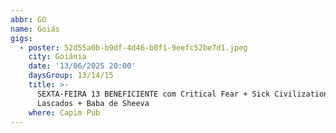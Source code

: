 ```yaml
---
abbr: GO
name: Goiás
gigs:
  - poster: 52d55a0b-b9df-4d46-b0f1-9eefc52be7d1.jpeg
    city: Goiânia
    date: '13/06/2025 20:00'
    daysGroup: 13/14/15
    title: >-
      SEXTA-FEIRA 13 BENEFICIENTE com Critical Fear + Sick Civilization +
      Lascados + Baba de Sheeva
    where: Capim Pub
---
```


